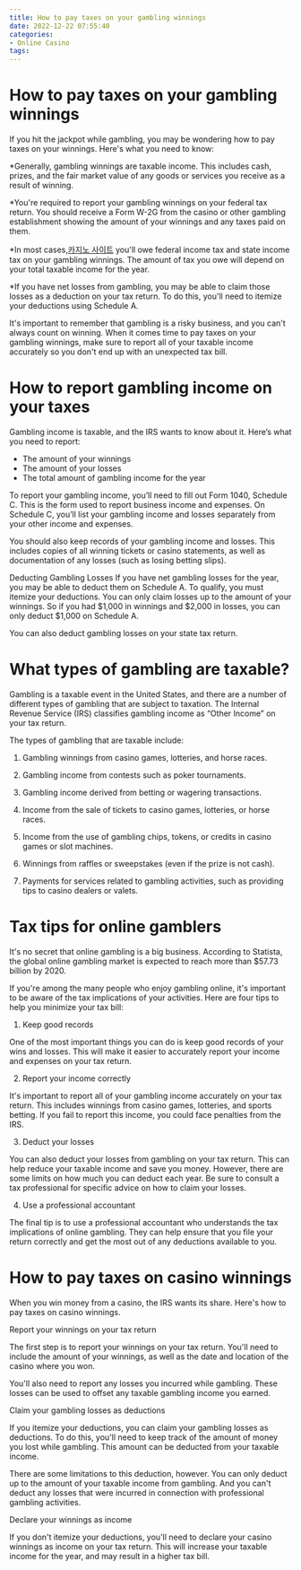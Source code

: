 ```yaml
---
title: How to pay taxes on your gambling winnings
date: 2022-12-22 07:55:40
categories:
- Online Casino
tags:
---
```



#  How to pay taxes on your gambling winnings

If you hit the jackpot while gambling, you may be wondering how to pay taxes on your winnings. Here's what you need to know:

*Generally, gambling winnings are taxable income. This includes cash, prizes, and the fair market value of any goods or services you receive as a result of winning.

*You're required to report your gambling winnings on your federal tax return. You should receive a Form W-2G from the casino or other gambling establishment showing the amount of your winnings and any taxes paid on them.

*In most cases,[카지노 사이트](https://choegocasino.com/) you'll owe federal income tax and state income tax on your gambling winnings. The amount of tax you owe will depend on your total taxable income for the year.

*If you have net losses from gambling, you may be able to claim those losses as a deduction on your tax return. To do this, you'll need to itemize your deductions using Schedule A.

It's important to remember that gambling is a risky business, and you can't always count on winning. When it comes time to pay taxes on your gambling winnings, make sure to report all of your taxable income accurately so you don't end up with an unexpected tax bill.

#  How to report gambling income on your taxes

Gambling income is taxable, and the IRS wants to know about it. Here’s what you need to report:

- The amount of your winnings
- The amount of your losses
- The total amount of gambling income for the year

To report your gambling income, you’ll need to fill out Form 1040, Schedule C. This is the form used to report business income and expenses. On Schedule C, you’ll list your gambling income and losses separately from your other income and expenses.

You should also keep records of your gambling income and losses. This includes copies of all winning tickets or casino statements, as well as documentation of any losses (such as losing betting slips).

Deducting Gambling Losses
If you have net gambling losses for the year, you may be able to deduct them on Schedule A. To qualify, you must itemize your deductions. You can only claim losses up to the amount of your winnings. So if you had $1,000 in winnings and $2,000 in losses, you can only deduct $1,000 on Schedule A.

You can also deduct gambling losses on your state tax return.

#  What types of gambling are taxable?

Gambling is a taxable event in the United States, and there are a number of different types of gambling that are subject to taxation. The Internal Revenue Service (IRS) classifies gambling income as “Other Income” on your tax return.

The types of gambling that are taxable include:

1. Gambling winnings from casino games, lotteries, and horse races.

2. Gambling income from contests such as poker tournaments.

3. Gambling income derived from betting or wagering transactions.

4. Income from the sale of tickets to casino games, lotteries, or horse races.

5. Income from the use of gambling chips, tokens, or credits in casino games or slot machines.

6. Winnings from raffles or sweepstakes (even if the prize is not cash).

7. Payments for services related to gambling activities, such as providing tips to casino dealers or valets.

#  Tax tips for online gamblers

It's no secret that online gambling is a big business. According to Statista, the global online gambling market is expected to reach more than $57.73 billion by 2020.

If you're among the many people who enjoy gambling online, it's important to be aware of the tax implications of your activities. Here are four tips to help you minimize your tax bill:

1. Keep good records

One of the most important things you can do is keep good records of your wins and losses. This will make it easier to accurately report your income and expenses on your tax return.

2. Report your income correctly

It's important to report all of your gambling income accurately on your tax return. This includes winnings from casino games, lotteries, and sports betting. If you fail to report this income, you could face penalties from the IRS.

3. Deduct your losses

You can also deduct your losses from gambling on your tax return. This can help reduce your taxable income and save you money. However, there are some limits on how much you can deduct each year. Be sure to consult a tax professional for specific advice on how to claim your losses.

4. Use a professional accountant

The final tip is to use a professional accountant who understands the tax implications of online gambling. They can help ensure that you file your return correctly and get the most out of any deductions available to you.

#  How to pay taxes on casino winnings

When you win money from a casino, the IRS wants its share. Here's how to pay taxes on casino winnings.

Report your winnings on your tax return

The first step is to report your winnings on your tax return. You'll need to include the amount of your winnings, as well as the date and location of the casino where you won.

You'll also need to report any losses you incurred while gambling. These losses can be used to offset any taxable gambling income you earned.

Claim your gambling losses as deductions

If you itemize your deductions, you can claim your gambling losses as deductions. To do this, you'll need to keep track of the amount of money you lost while gambling. This amount can be deducted from your taxable income.

There are some limitations to this deduction, however. You can only deduct up to the amount of your taxable income from gambling. And you can't deduct any losses that were incurred in connection with professional gambling activities.

Declare your winnings as income

If you don't itemize your deductions, you'll need to declare your casino winnings as income on your tax return. This will increase your taxable income for the year, and may result in a higher tax bill.